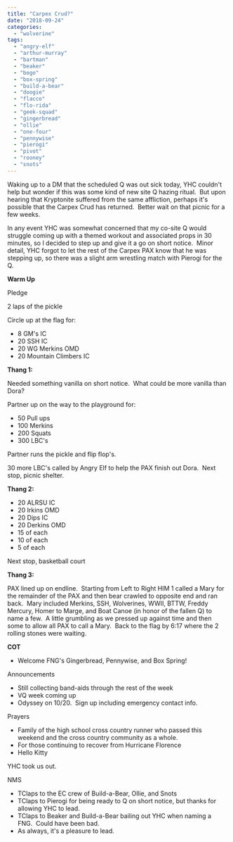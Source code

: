 ```yaml
---
title: "Carpex Crud?"
date: "2018-09-24"
categories: 
  - "wolverine"
tags: 
  - "angry-elf"
  - "arthur-murray"
  - "bartman"
  - "beaker"
  - "bogo"
  - "box-spring"
  - "build-a-bear"
  - "doogie"
  - "flacco"
  - "flo-rida"
  - "geek-squad"
  - "gingerbread"
  - "ollie"
  - "one-four"
  - "pennywise"
  - "pierogi"
  - "pivot"
  - "rooney"
  - "snots"
---
```


Waking up to a DM that the scheduled Q was out sick today, YHC couldn't help but wonder if this was some kind of new site Q hazing ritual.  But upon hearing that Kryptonite suffered from the same affliction, perhaps it's possible that the Carpex Crud has returned.  Better wait on that picnic for a few weeks.

In any event YHC was somewhat concerned that my co-site Q would struggle coming up with a themed workout and associated props in 30 minutes, so I decided to step up and give it a go on short notice.  Minor detail, YHC forgot to let the rest of the Carpex PAX know that he was stepping up, so there was a slight arm wrestling match with Pierogi for the Q.

**Warm Up**

Pledge

2 laps of the pickle

Circle up at the flag for:

- 8 GM's IC
- 20 SSH IC
- 20 WG Merkins OMD
- 20 Mountain Climbers IC

**Thang 1:** 

Needed something vanilla on short notice.  What could be more vanilla than Dora?

Partner up on the way to the playground for:

- 50 Pull ups
- 100 Merkins
- 200 Squats
- 300 LBC's

Partner runs the pickle and flip flop's.

30 more LBC's called by Angry Elf to help the PAX finish out Dora.  Next stop, picnic shelter.

**Thang 2:**

- 20 ALRSU IC
- 20 Irkins OMD
- 20 Dips IC
- 20 Derkins OMD
- 15 of each
- 10 of each
- 5 of each

Next stop, basketball court

**Thang 3:**

PAX lined up on endline.  Starting from Left to Right HIM 1 called a Mary for the remainder of the PAX and then bear crawled to opposite end and ran back.  Mary included Merkins, SSH, Wolverines, WWII, BTTW, Freddy Mercury, Homer to Marge, and Boat Canoe (in honor of the fallen Q) to name a few.  A little grumbling as we pressed up against time and then some to allow all PAX to call a Mary.  Back to the flag by 6:17 where the 2 rolling stones were waiting.

**COT**

- Welcome FNG's Gingerbread, Pennywise, and Box Spring!

Announcements

- Still collecting band-aids through the rest of the week
- VQ week coming up
- Odyssey on 10/20.  Sign up including emergency contact info.

Prayers

- Family of the high school cross country runner who passed this weekend and the cross country community as a whole.
- For those continuing to recover from Hurricane Florence
- Hello Kitty

YHC took us out.

NMS

- TClaps to the EC crew of Build-a-Bear, Ollie, and Snots
- TClaps to Pierogi for being ready to Q on short notice, but thanks for allowing YHC to lead.
- TClaps to Beaker and Build-a-Bear bailing out YHC when naming a FNG.  Could have been bad.
- As always, it's a pleasure to lead.
